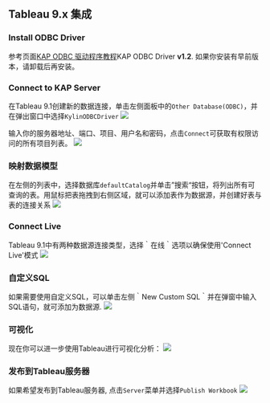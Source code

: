 ## Tableau 9.x 集成

### Install ODBC Driver
参考页面[KAP ODBC 驱动程序教程](../driver/odbc.cn.html)KAP ODBC Driver __v1.2__. 如果你安装有早前版本，请卸载后再安装。 

### Connect to KAP Server
在Tableau 9.1创建新的数据连接，单击左侧面板中的`Other Database(ODBC)`，并在弹出窗口中选择`KylinODBCDriver` 
![](/images/integration/tableau_9/1.png)

输入你的服务器地址、端口、项目、用户名和密码，点击`Connect`可获取有权限访问的所有项目列表。
![](/images/integration/tableau_9/2.png)

### 映射数据模型
在左侧的列表中，选择数据库`defaultCatalog`并单击”搜索“按钮，将列出所有可查询的表。用鼠标把表拖拽到右侧区域，就可以添加表作为数据源，并创建好表与表的连接关系
![](/images/integration/tableau_9/3.png)

### Connect Live
Tableau 9.1中有两种数据源连接类型，选择｀在线｀选项以确保使用'Connect Live'模式
![](/images/integration/tableau_9/4.png)

### 自定义SQL
如果需要使用自定义SQL，可以单击左侧｀New Custom SQL｀并在弹窗中输入SQL语句，就可添加为数据源.
![](/images/integration/tableau_9/5.png)

### 可视化
现在你可以进一步使用Tableau进行可视化分析：
![](/images/integration/tableau_9/6.png)

### 发布到Tableau服务器
如果希望发布到Tableau服务器, 点击`Server`菜单并选择`Publish Workbook`
![](/images/integration/tableau_9/7.png)


